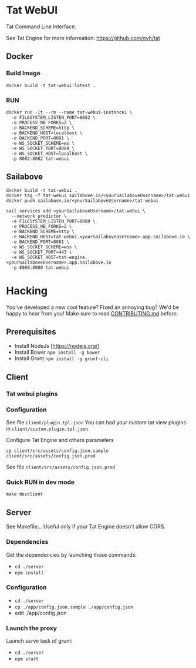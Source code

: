 # Tat WebUI

Tat Command Line Interface.

See Tat Engine for more information: https://github.com/ovh/tat


## Docker
### Build Image

```
docker build -t tat-webui:latest .
```

### RUN
```
docker run -it --rm --name tat-webui-instance1 \
  -e FILESYSTEM_LISTEN_PORT=8082 \
  -e PROCESS_NB_FORKS=2 \
  -e BACKEND_SCHEME=http \
  -e BACKEND_HOST=localhost \
  -e BACKEND_PORT=8081 \
  -e WS_SOCKET_SCHEME=ws \
  -e WS_SOCKET_PORT=8080 \
  -e WS_SOCKET_HOST=localhost \
  -p 8082:8082 tat-webui
```

## Sailabove

```
docker build -t tat-webui .
docker tag -f tat-webui sailabove.io/<yourSailaboveUsername>/tat-webui
docker push sailabove.io/<yourSailaboveUsername>/tat-webui

sail services add <yourSailaboveUsername>/tat-webui \
  --network predictor \
  -e FILESYSTEM_LISTEN_PORT=8080 \
  -e PROCESS_NB_FORKS=2 \
  -e BACKEND_SCHEME=http \
  -e BACKEND_HOST=tat-webui.<yourSailaboveUsername>.app.sailabove.io \
  -e BACKEND_PORT=8081 \
  -e WS_SOCKET_SCHEME=wss \
  -e WS_SOCKET_PORT=443 \
  -e WS_SOCKET_HOST=tat-engine.<yourSailaboveUsername>.app.sailabove.io
  -p 8080:8080 tat-webui
```


# Hacking

You've developed a new cool feature? Fixed an annoying bug? We'd be happy
to hear from you! Make sure to read [CONTRIBUTING.md](./CONTRIBUTING.md) before.

## Prerequisites
- Install NodeJs [https://nodejs.org/]
- Install Bower ``` npm install -g bower ```
- Install Grunt ```npm install -g grunt-cli```

## Client

### Tat webui plugins

### Configuration

See file ```client/plugin.tpl.json```
You can had your custom tat view plugins in ```client/custom.plugin.tpl.json```

Configure Tat Engine and others parameters

```
cp client/src/assets/config.json.sample client/src/assets/config.json.prod
```
See file ```client/src/assets/config.json.prod```

### Quick RUN in dev mode

```
make devclient
```

## Server

See Makefile... Useful only if your Tat Engine doesn't allow CORS.

### Dependencies
Get the dependencies by launching those commands:

-  ```cd ./server```
-  ```npm install```

### Configuration

-  ```cd ./server```
-  ```cp ./app/config.json.sample ./app/config.json```
-  edit ./app/config.json

### Launch the proxy
Launch *serve* task of grunt:

-  ```cd ./server```
-  ```npm start```
